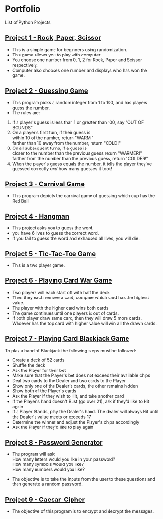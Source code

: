 # Portfolio
List of Python Projects 

## [Project 1 - Rock, Paper, Scissor](https://github.com/vermaparul85/Python-Projects/tree/main/Rock-Paper-Scissor)
* This is a simple game for beginners using randomization.
* This game allows you to play with computer.
* You choose one number from 0, 1, 2 for Rock, Paper and Scissor respectively.
* Computer also chooses one number and displays who has won the game.

## [Project 2 - Guessing Game](https://github.com/vermaparul85/Python-Projects/tree/main/Guessing-Game)
* This program picks a random integer from 1 to 100, and has players guess the number.
* The rules are:
1. If a player's guess is less than 1 or greater than 100, say "OUT OF BOUNDS"
2. On a player's first turn, if their guess is
   <br> within 10 of the number, return "WARM!"
   <br> farther than 10 away from the number, return "COLD!"
3. On all subsequent turns, if a guess is 
   <br> closer to the number than the previous guess return "WARMER!"
   <br> farther from the number than the previous guess, return "COLDER!"
4. When the player's guess equals the number, it tells the player they've guessed correctly *and* how many guesses it took!

## [Project 3 - Carnival Game](https://github.com/vermaparul85/Python-Projects/tree/main/Guessing-Game)
* This program depicts the carnival game of guessing which cup has the Red Ball

## [Project 4 - Hangman](https://github.com/vermaparul85/Python-Projects/tree/main/Hangman)
* This project asks you to guess the word.
* you have 6 lives to guess the correct word.
* If you fail to guess the word and exhaused all lives, you will die.

## [Project 5 - Tic-Tac-Toe Game](https://github.com/vermaparul85/Python-Projects/tree/main/Tic-Tac-Toe)
* This is a two player game.

## [Project 6 - Playing Card War Game](https://github.com/vermaparul85/Python-Projects/tree/main/Playing-Cards-Games)
* Two players will each start off with half the deck.
* Then they each remove a card, compare which card has the highest value.
* The player with the higher card wins both cards. 
* The game continues until one players is out of cards.
* If both player draw same card, then they will draw 5 more cards. Whoever has the top card with higher value will win all the drawn cards.

## [Project 7 - Playing Card Blackjack Game](https://github.com/vermaparul85/Python-Projects/tree/main/Playing-Cards-Games)
To play a hand of Blackjack the following steps must be followed:
* Create a deck of 52 cards
* Shuffle the deck
* Ask the Player for their bet
* Make sure that the Player's bet does not exceed their available chips
* Deal two cards to the Dealer and two cards to the Player
* Show only one of the Dealer's cards, the other remains hidden
* Show both of the Player's cards
* Ask the Player if they wish to Hit, and take another card
* If the Player's hand doesn't Bust (go over 21), ask if they'd like to Hit again.
* If a Player Stands, play the Dealer's hand. The dealer will always Hit until the Dealer's value meets or exceeds 17
* Determine the winner and adjust the Player's chips accordingly
* Ask the Player if they'd like to play again

## [Project 8 - Password Generator](https://github.com/vermaparul85/Python-Projects/tree/main/Password-Generator)
* The program will ask:
  <br>How many letters would you like in your password?
  <br>How many symbols would you like?
  <br>How many numbers would you like?

* The objective is to take the inputs from the user to these questions and then generate a random password.

## [Project 9 - Caesar-Cipher](https://github.com/vermaparul85/Python-Projects/tree/main/Caesar-Cipher)
* The objective of this program is to encrypt and decrypt the messages.
